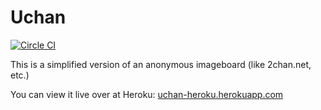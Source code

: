 # Uchan

[![Circle CI](https://circleci.com/gh/alexeyzab/uchan.svg?style=svg)](https://circleci.com/gh/alexeyzab/uchan)

This is a simplified version of an anonymous imageboard (like 2chan.net, etc.)

You can view it live over at Heroku:
[uchan-heroku.herokuapp.com](https://uchan-heroku.herokuapp.com/)
